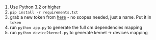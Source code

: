 
1. Use Python 3.2 or higher
2. `pip install -r requirements.txt`
3. grab a new token from [here](https://github.com/settings/tokens) - no scopes needed, just a name. Put it in `token`
4. run `python app.py` to generate the full cm.dependencies mapping
5. run `python device2kernel.py` to generate kernel -> devices mapping
